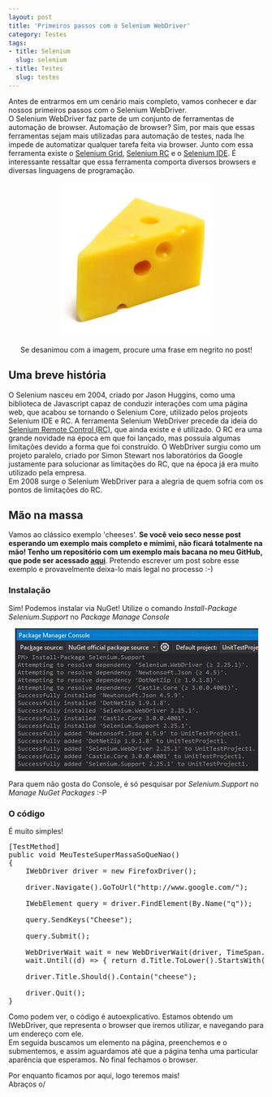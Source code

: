 ```yaml
--- 
layout: post
title: 'Primeiros passos com o Selenium WebDriver'
category: Testes
tags: 
- title: Selenium
  slug: selenium
- title: Testes
  slug: testes
---
```


Antes de entrarmos em um cenário mais completo, vamos conhecer e dar nossos primeiros passos com o Selenium WebDriver.  
O Selenium WebDriver faz parte de um conjunto de ferramentas de automação de browser. Automação de browser? Sim, por mais que essas ferramentas 
sejam mais utilizadas para automação de testes, nada lhe impede de automatizar qualquer tarefa feita via browser. Junto com essa ferramenta 
existe o [Selenium Grid][SeleniumGrid], [Selenium RC][SeleniumRC] e o [Selenium IDE][SeleniumIDE]. 
É interessante ressaltar que essa ferramenta comporta diversos browsers e diversas linguagens de programação.

<center>
	<img title="Cheese" src="/images/cheese.jpg" class="post_img"/>
	<p class="post_img_subtitle">Se desanimou com a imagem, procure uma frase em negrito no post!</p>
</center>


## Uma breve história
O Selenium nasceu em 2004, criado por Jason Huggins, como uma biblioteca de Javascript capaz de conduzir interações com uma página web, que 
acabou se tornando o Selenium Core, utilizado pelos projeots Selenium IDE e RC.
A ferramenta Selenium WebDriver precede da ideia do [Selenium Remote Control (RC)][SeleniumRC], que ainda existe e é utilizado. O RC era uma 
grande novidade na época em que foi lançado, mas possuía algumas limitações devido a forma que foi construído. O WebDriver surgiu como um projeto paralelo,
criado por Simon Stewart nos laboratórios da Google justamente para solucionar as limitações do RC, que na época já era muito utilizado pela empresa.  
Em 2008 surge o Selenium WebDriver para a alegria de quem sofria com os pontos de limitações do RC.

## Mão na massa
Vamos ao clássico exemplo 'cheeses'. **Se você veio seco nesse post esperando um exemplo mais completo e mimimi, não ficará totalmente na mão!
Tenho um repositório com um exemplo mais bacana no meu GitHub, que pode ser acessado [aqui][selenium-repository]**. Pretendo escrever um post sobre esse exemplo e provavelmente deixa-lo mais legal no processo :-)

### Instalação

Sim! Podemos instalar via NuGet! Utilize o comando *Install-Package Selenium.Support* no *Package Manage Console*

<center>
	<img title="Cheese" src="/images/selenium-install.jpg" class="post_img"/>
</center>

Para quem não gosta do Console, é só pesquisar por *Selenium.Support* no *Manage NuGet Packages* :-P

### O código

É muito simples!

<pre name="code" class="c-sharp">
[TestMethod]
public void MeuTesteSuperMassaSoQueNao()
{
    IWebDriver driver = new FirefoxDriver();

    driver.Navigate().GoToUrl("http://www.google.com/");

    IWebElement query = driver.FindElement(By.Name("q"));

    query.SendKeys("Cheese");

    query.Submit();

    WebDriverWait wait = new WebDriverWait(driver, TimeSpan.FromSeconds(10));
    wait.Until((d) => { return d.Title.ToLower().StartsWith("cheese"); });

    driver.Title.Should().Contain("cheese");

    driver.Quit();
}
</pre>

Como podem ver, o código é autoexplicativo.
Estamos obtendo um IWebDriver, que representa o browser que iremos utilizar, e navegando para um endereço com ele.  
Em seguida buscamos um elemento na página, preenchemos e o submentemos, e assim aguardamos até que a página tenha uma particular aparência 
que esperamos. No final fechamos o browser.


Por enquanto ficamos por aqui, logo teremos mais!  
Abraços o/

[SeleniumGrid]:http://seleniumhq.org/projects/grid/
[SeleniumIDE]:http://seleniumhq.org/projects/ide/
[SeleniumRC]:http://seleniumhq.org/projects/remote-control/
[selenium-repository]:https://github.com/DyegoCosta/SeleniumSample